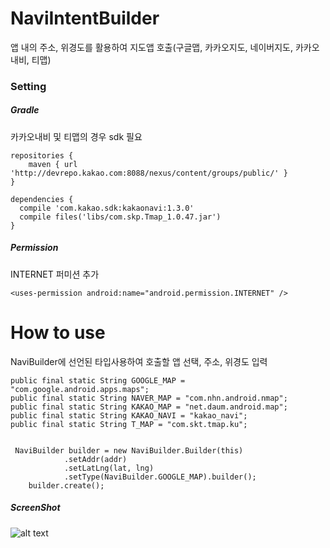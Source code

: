
# NaviIntentBuilder

앱 내의 주소, 위경도를 활용하여 지도앱 호출(구글맵, 카카오지도, 네이버지도, 카카오내비, 티맵)

### Setting


##### Gradle
카카오내비 및 티맵의 경우 sdk 필요

    repositories {
        maven { url 'http://devrepo.kakao.com:8088/nexus/content/groups/public/' }
    }
    
    dependencies {
      compile 'com.kakao.sdk:kakaonavi:1.3.0'
      compile files('libs/com.skp.Tmap_1.0.47.jar')
    }

##### Permission
INTERNET 퍼미션 추가 

    <uses-permission android:name="android.permission.INTERNET" />

# How to use
NaviBuilder에 선언된 타입사용하여 호출할 앱 선택, 주소, 위경도 입력

    public final static String GOOGLE_MAP = "com.google.android.apps.maps";
    public final static String NAVER_MAP = "com.nhn.android.nmap";
    public final static String KAKAO_MAP = "net.daum.android.map";
    public final static String KAKAO_NAVI = "kakao_navi";
    public final static String T_MAP = "com.skt.tmap.ku";


     NaviBuilder builder = new NaviBuilder.Builder(this)
                .setAddr(addr)
                .setLatLng(lat, lng)
                .setType(NaviBuilder.GOOGLE_MAP).builder();
        builder.create();
        

##### ScreenShot
![alt text](https://github.com/kakatoto/NaviIntentBuilder/blob/master/KakaoTalk_Photo_2017-06-18-16-32-41_51.gif)
